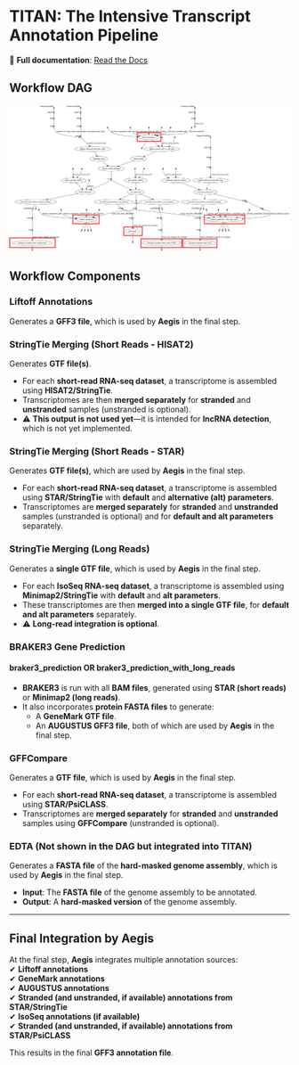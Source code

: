 # TITAN: The Intensive Transcript Annotation Pipeline

📖 **Full documentation**: [Read the Docs](https://grapedia.readthedocs.io/en/latest/workflows.html#titan-the-intensive-transcript-annotation-pipeline)

## Workflow DAG

![Workflow Diagram](data_example/workflow.dag.jpg)

## Workflow Components

### **Liftoff Annotations**
Generates a **GFF3 file**, which is used by **Aegis** in the final step.

### **StringTie Merging (Short Reads - HISAT2)**
Generates **GTF file(s)**.  
- For each **short-read RNA-seq dataset**, a transcriptome is assembled using **HISAT2/StringTie**.  
- Transcriptomes are then **merged separately** for **stranded** and **unstranded** samples (unstranded is optional).  
- ⚠️ **This output is not used yet**—it is intended for **lncRNA detection**, which is not yet implemented.

### **StringTie Merging (Short Reads - STAR)**
Generates **GTF file(s)**, which are used by **Aegis** in the final step.  
- For each **short-read RNA-seq dataset**, a transcriptome is assembled using **STAR/StringTie** with **default** and **alternative (alt) parameters**.  
- Transcriptomes are **merged separately** for **stranded** and **unstranded** samples (unstranded is optional) and for **default and alt parameters** separately.

### **StringTie Merging (Long Reads)**
Generates a **single GTF file**, which is used by **Aegis** in the final step.  
- For each **IsoSeq RNA-seq dataset**, a transcriptome is assembled using **Minimap2/StringTie** with **default** and **alt parameters**.  
- These transcriptomes are then **merged into a single GTF file**, for **default and alt parameters** separately.
- ⚠️ **Long-read integration is optional**.

### **BRAKER3 Gene Prediction**
#### **braker3_prediction OR braker3_prediction_with_long_reads**
- **BRAKER3** is run with all **BAM files**, generated using **STAR (short reads)** or **Minimap2 (long reads)**.
- It also incorporates **protein FASTA files** to generate:
  - A **GeneMark GTF file**.
  - An **AUGUSTUS GFF3 file**, both of which are used by **Aegis** in the final step.

### **GFFCompare**
Generates a **GTF file**, which is used by **Aegis** in the final step.  
- For each **short-read RNA-seq dataset**, a transcriptome is assembled using **STAR/PsiCLASS**.  
- Transcriptomes are **merged separately** for **stranded** and **unstranded** samples using **GFFCompare** (unstranded is optional).

### **EDTA** (Not shown in the DAG but integrated into TITAN)
Generates a **FASTA file** of the **hard-masked genome assembly**, which is used by **Aegis** in the final step.  

- **Input**: The **FASTA file** of the genome assembly to be annotated.  
- **Output**: A **hard-masked version** of the genome assembly.  

---

## **Final Integration by Aegis**
At the final step, **Aegis** integrates multiple annotation sources:  
✔ **Liftoff annotations**  
✔ **GeneMark annotations**  
✔ **AUGUSTUS annotations**  
✔ **Stranded (and unstranded, if available) annotations from STAR/StringTie**  
✔ **IsoSeq annotations (if available)**  
✔ **Stranded (and unstranded, if available) annotations from STAR/PsiCLASS**  

This results in the final **GFF3 annotation file**.
